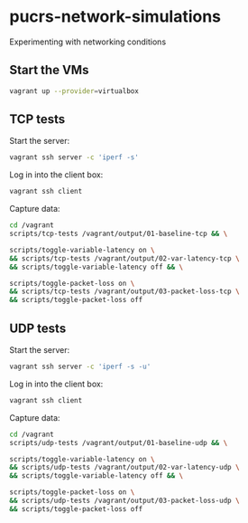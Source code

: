 # pucrs-network-simulations

Experimenting with networking conditions

## Start the VMs

```sh
vagrant up --provider=virtualbox
```

## TCP tests

Start the server:

```sh
vagrant ssh server -c 'iperf -s'
```

Log in into the client box:

```sh
vagrant ssh client
```

Capture data:

```sh
cd /vagrant
scripts/tcp-tests /vagrant/output/01-baseline-tcp && \

scripts/toggle-variable-latency on \
&& scripts/tcp-tests /vagrant/output/02-var-latency-tcp \
&& scripts/toggle-variable-latency off && \

scripts/toggle-packet-loss on \
&& scripts/tcp-tests /vagrant/output/03-packet-loss-tcp \
&& scripts/toggle-packet-loss off
```

## UDP tests

Start the server:

```sh
vagrant ssh server -c 'iperf -s -u'
```

Log in into the client box:

```sh
vagrant ssh client
```

Capture data:

```sh
cd /vagrant
scripts/udp-tests /vagrant/output/01-baseline-udp && \

scripts/toggle-variable-latency on \
&& scripts/udp-tests /vagrant/output/02-var-latency-udp \
&& scripts/toggle-variable-latency off && \

scripts/toggle-packet-loss on \
&& scripts/udp-tests /vagrant/output/03-packet-loss-udp \
&& scripts/toggle-packet-loss off
```
